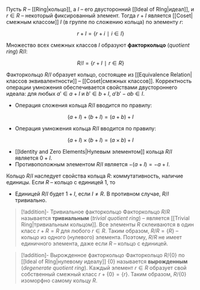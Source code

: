 Пусть $R$ – [[Ring|кольцо]], а $I$ – его двусторонний [[Ideal of RIng|идеал]], и $r∈R$ – некоторый фиксированный элемент. Тогда $r+I$ является [[Coset|смежным классом]] $I$ (в группе по сложению кольца) по элементу $r$:

$$
r+I = \{ r+i ∣ i∈I \}
$$

Множество всех смежных классов $I$ образуют **факторкольцо** (*quotient ring*) $R/I$:

$$
R/I = \{ r+I ∣ r∈R \}
$$

Факторкольцо $R/I$ образует кольцо, состоящее из [[Equivalence Relation|классов эквивалентности]] – [[Coset|смежных классов]]. Корректность операции умножения обеспечивается свойствами двустороннего идеала: для любых $a'∈a+I$ и $b'∈b+I$, $a'b'-ab∈I$.

- Операция сложения кольца $R/I$ вводится по правилу:

$$
(a+I)+(b+I) = (a+b)+I
$$

- Операция умножения кольца $R/I$ вводится по правилу:

$$
(a+I)\times(b+I) = (a \times b)+I
$$

- [[Identity and Zero Elements|Нулевым элементом]] кольца $R/I$ является $0+I$. 
- Противоположным элементом $R/I$ является $-(a+I)=-a+I$.

Кольцо $R/I$ наследует свойства кольца $R$: коммутативность, наличие единицы. Если $R$ – кольцо с единицей $1$, то
- Единицей $R/I$ будет $1+I$, если $I≠R$. В противном случае, $R/I$ тривиально.

>[!addition]- Тривиальное факторкольцо
Факторкольцо $R/R$ называется **тривиальным** (*trivial quotient ring*) – является [[Trivial Ring|тривиальным кольцом]]. Все элементы $R$ склеиваются в один класс $r+R=R$ для любого $r∈R$. Таким образом, $R/R=\{ R \}$ – кольцо из одного (нулевого) элемента. Поэтому, $R/R$ не имеет единичного элемента, даже если $R$ – кольцо с единицей.

>[!addition]- Вырожденное факторкольцо
Факторкольцо $R/\{ 0 \}$ по [[Ideal of RIng|нулевому идеалу]] $\{ 0 \}$ называется **вырожденным** (*degenerate quotient ring*). Каждый элемент $r∈R$ образует свой собственный смежный класс $r+\{ 0 \}=\{ r \}$. Таким образом, $R/\{ 0 \}$ изоморфно самому кольцу $R$.
 